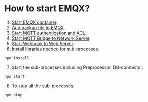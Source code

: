 # How to start EMQX?
1. [Start EMQX container](emqx/run/).
2. [Add backup file to EMQX](emqx/backup/).
3. [Start MQTT authentication and ACL](emqx/http-api/).
4. [Start MQTT Bridge to Network Server](tts-bridge/using-emqx-bridge/).
5. [Start Webhook to Web Server](emqx/conf/).
6. Install libraries needed for sub-processes.
```
npm install
```
7. Start the sub-processes including Preprocessor, DB-connector.
```
npm start
```
8. To stop all the sub-processes.
```
npm stop
```
